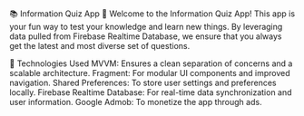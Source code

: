 📚 Information Quiz App 🎉
Welcome to the Information Quiz App! This app is your fun way to test your knowledge and learn new things. By leveraging data pulled from Firebase Realtime Database, we ensure that you always get the latest and most diverse set of questions.

🔧 Technologies Used
MVVM: Ensures a clean separation of concerns and a scalable architecture.
Fragment: For modular UI components and improved navigation.
Shared Preferences: To store user settings and preferences locally.
Firebase Realtime Database: For real-time data synchronization and user information.
Google Admob: To monetize the app through ads.

